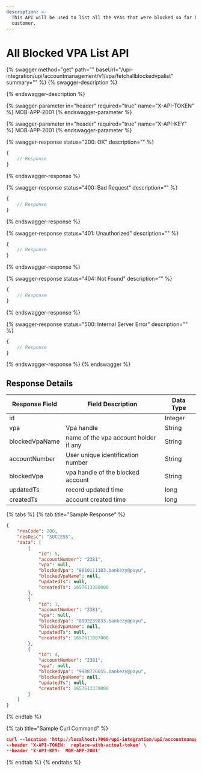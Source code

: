 ```yaml
---
description: >-
  This API will be used to list all the VPAs that were blocked so far by the
  customer.
---
```


# All Blocked VPA List API

{% swagger method="get" path="" baseUrl="/upi-integration/upi/accountmanagement/v1/vpa/fetchallblockedvpalist" summary="" %}
{% swagger-description %}

{% endswagger-description %}

{% swagger-parameter in="header" required="true" name="X-API-TOKEN" %}
MOB-APP-2001
{% endswagger-parameter %}

{% swagger-parameter in="header" required="true" name="X-API-KEY" %}
MOB-APP-2001
{% endswagger-parameter %}

{% swagger-response status="200: OK" description="" %}
```javascript
{
    // Response
}
```
{% endswagger-response %}

{% swagger-response status="400: Bad Request" description="" %}
```javascript
{
    // Response
}
```
{% endswagger-response %}

{% swagger-response status="401: Unauthorized" description="" %}
```javascript
{
    // Response
}
```
{% endswagger-response %}

{% swagger-response status="404: Not Found" description="" %}
```javascript
{
    // Response
}
```
{% endswagger-response %}

{% swagger-response status="500: Internal Server Error" description="" %}
```javascript
{
    // Response
}
```
{% endswagger-response %}
{% endswagger %}

## Response Details

| Response Field | Field Description                     | Data Type |
| -------------- | ------------------------------------- | --------- |
| id             |                                       | Integer   |
| vpa            | Vpa handle                            | String    |
| blockedVpaName | name of the vpa account holder if any | String    |
| accountNumber  | User unique identification number     | String    |
| blockedVpa     | vpa handle of the blocked account     | String    |
| updatedTs      | record updated time                   | long      |
| createdTs      | account created time                  | long      |

{% tabs %}
{% tab title="Sample Response" %}
```json
{
    "resCode": 200,
    "resDesc": "SUCCESS",
    "data": [
        {
            "id": 5,
            "accountNumber": "2381",
            "vpa": null,
            "blockedVpa": "8010111183.bankezy@payu",
            "blockedVpaName": null,
            "updatedTs": null,
            "createdTs": 1657613380000
        },
        {
            "id": 1,
            "accountNumber": "2381",
            "vpa": null,
            "blockedVpa": "8892239833.bankezy@payu",
            "blockedVpaName": null,
            "updatedTs": null,
            "createdTs": 1657611087000
        },
        {
            "id": 4,
            "accountNumber": "2381",
            "vpa": null,
            "blockedVpa": "9988776655.bankezy@payu",
            "blockedVpaName": null,
            "updatedTs": null,
            "createdTs": 1657613339000
        }
    ]
}
```
{% endtab %}

{% tab title="Sample Curl Command" %}
```json
curl --location 'http://localhost:7060/upi-integration/upi/accountmanagement/v1/vpa/fetchallblockedvpalist' \
--header 'X-API-TOKEN:  replace-with-actual-token' \
--header 'X-API-KEY:  MOB-APP-2001'
```
{% endtab %}
{% endtabs %}
